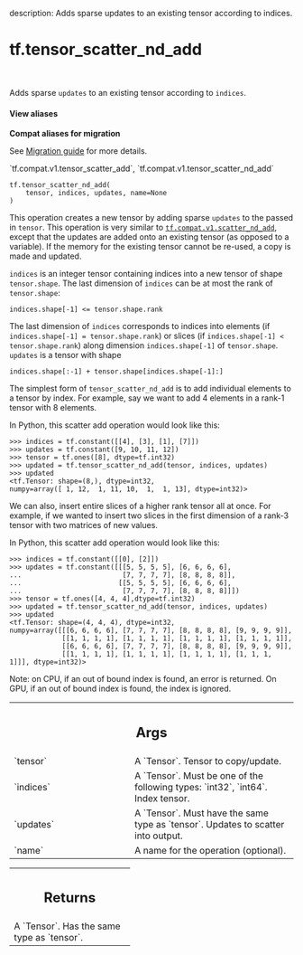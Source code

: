 description: Adds sparse updates to an existing tensor according to indices.

<div itemscope itemtype="http://developers.google.com/ReferenceObject">
<meta itemprop="name" content="tf.tensor_scatter_nd_add" />
<meta itemprop="path" content="Stable" />
</div>

# tf.tensor_scatter_nd_add

<!-- Insert buttons and diff -->

<table class="tfo-notebook-buttons tfo-api nocontent" align="left">

</table>



Adds sparse `updates` to an existing tensor according to `indices`.

<section class="expandable">
  <h4 class="showalways">View aliases</h4>
  <p>
<b>Compat aliases for migration</b>
<p>See
<a href="https://www.tensorflow.org/guide/migrate">Migration guide</a> for
more details.</p>
<p>`tf.compat.v1.tensor_scatter_add`, `tf.compat.v1.tensor_scatter_nd_add`</p>
</p>
</section>

<pre class="devsite-click-to-copy prettyprint lang-py tfo-signature-link">
<code>tf.tensor_scatter_nd_add(
    tensor, indices, updates, name=None
)
</code></pre>



<!-- Placeholder for "Used in" -->

This operation creates a new tensor by adding sparse `updates` to the passed
in `tensor`.
This operation is very similar to <a href="../tf/compat/v1/scatter_nd_add.md"><code>tf.compat.v1.scatter_nd_add</code></a>, except that the
updates are added onto an existing tensor (as opposed to a variable). If the
memory for the existing tensor cannot be re-used, a copy is made and updated.

`indices` is an integer tensor containing indices into a new tensor of shape
`tensor.shape`.  The last dimension of `indices` can be at most the rank of
`tensor.shape`:

```
indices.shape[-1] <= tensor.shape.rank
```

The last dimension of `indices` corresponds to indices into elements
(if `indices.shape[-1] = tensor.shape.rank`) or slices
(if `indices.shape[-1] < tensor.shape.rank`) along dimension
`indices.shape[-1]` of `tensor.shape`.  `updates` is a tensor with shape

```
indices.shape[:-1] + tensor.shape[indices.shape[-1]:]
```

The simplest form of `tensor_scatter_nd_add` is to add individual elements to a
tensor by index. For example, say we want to add 4 elements in a rank-1
tensor with 8 elements.

In Python, this scatter add operation would look like this:

```
>>> indices = tf.constant([[4], [3], [1], [7]])
>>> updates = tf.constant([9, 10, 11, 12])
>>> tensor = tf.ones([8], dtype=tf.int32)
>>> updated = tf.tensor_scatter_nd_add(tensor, indices, updates)
>>> updated
<tf.Tensor: shape=(8,), dtype=int32,
numpy=array([ 1, 12,  1, 11, 10,  1,  1, 13], dtype=int32)>
```

We can also, insert entire slices of a higher rank tensor all at once. For
example, if we wanted to insert two slices in the first dimension of a
rank-3 tensor with two matrices of new values.

In Python, this scatter add operation would look like this:

```
>>> indices = tf.constant([[0], [2]])
>>> updates = tf.constant([[[5, 5, 5, 5], [6, 6, 6, 6],
...                         [7, 7, 7, 7], [8, 8, 8, 8]],
...                        [[5, 5, 5, 5], [6, 6, 6, 6],
...                         [7, 7, 7, 7], [8, 8, 8, 8]]])
>>> tensor = tf.ones([4, 4, 4],dtype=tf.int32)
>>> updated = tf.tensor_scatter_nd_add(tensor, indices, updates)
>>> updated
<tf.Tensor: shape=(4, 4, 4), dtype=int32,
numpy=array([[[6, 6, 6, 6], [7, 7, 7, 7], [8, 8, 8, 8], [9, 9, 9, 9]],
             [[1, 1, 1, 1], [1, 1, 1, 1], [1, 1, 1, 1], [1, 1, 1, 1]],
             [[6, 6, 6, 6], [7, 7, 7, 7], [8, 8, 8, 8], [9, 9, 9, 9]],
             [[1, 1, 1, 1], [1, 1, 1, 1], [1, 1, 1, 1], [1, 1, 1, 1]]], dtype=int32)>
```

Note: on CPU, if an out of bound index is found, an error is returned.
On GPU, if an out of bound index is found, the index is ignored.

<!-- Tabular view -->
 <table class="responsive fixed orange">
<colgroup><col width="214px"><col></colgroup>
<tr><th colspan="2"><h2 class="add-link">Args</h2></th></tr>

<tr>
<td>
`tensor`
</td>
<td>
A `Tensor`. Tensor to copy/update.
</td>
</tr><tr>
<td>
`indices`
</td>
<td>
A `Tensor`. Must be one of the following types: `int32`, `int64`.
Index tensor.
</td>
</tr><tr>
<td>
`updates`
</td>
<td>
A `Tensor`. Must have the same type as `tensor`.
Updates to scatter into output.
</td>
</tr><tr>
<td>
`name`
</td>
<td>
A name for the operation (optional).
</td>
</tr>
</table>



<!-- Tabular view -->
 <table class="responsive fixed orange">
<colgroup><col width="214px"><col></colgroup>
<tr><th colspan="2"><h2 class="add-link">Returns</h2></th></tr>
<tr class="alt">
<td colspan="2">
A `Tensor`. Has the same type as `tensor`.
</td>
</tr>

</table>

